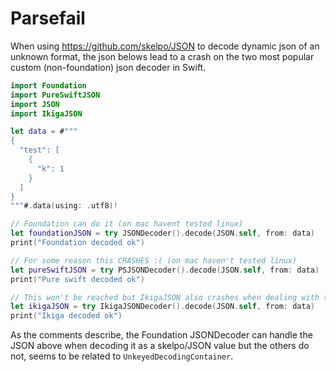 # Parsefail

When using https://github.com/skelpo/JSON to decode dynamic json of an unknown format, the json belows lead to a crash on the two most popular custom (non-foundation) json decoder in Swift.
```swift
import Foundation
import PureSwiftJSON
import JSON
import IkigaJSON

let data = #"""
{
  "test": [
    {
      "k": 1
    }
  ]
}
"""#.data(using: .utf8)!

// Foundation can do it (on mac havent tested linux)
let foundationJSON = try JSONDecoder().decode(JSON.self, from: data)
print("Foundation decoded ok")

// For some reason this CRASHES :( (on mac haven't tested linux)
let pureSwiftJSON = try PSJSONDecoder().decode(JSON.self, from: data)
print("Pure swift decoded ok")

// This won't be reached but IkigaJSON also crashes when dealing with this json and skelpo's JSON.
let ikigaJSON = try IkigaJSONDecoder().decode(JSON.self, from: data)
print("Ikiga decoded ok")
```
As the comments describe, the Foundation JSONDecoder can handle the JSON above when decoding it as a skelpo/JSON value but the others do not, seems to be related to `UnkeyedDecodingContainer`.
